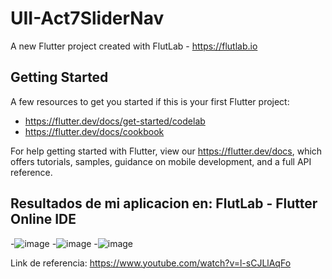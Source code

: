 # UII-Act7SliderNav

A new Flutter project created with FlutLab - https://flutlab.io

## Getting Started

A few resources to get you started if this is your first Flutter project:

- https://flutter.dev/docs/get-started/codelab
- https://flutter.dev/docs/cookbook

For help getting started with Flutter, view our
https://flutter.dev/docs, which offers tutorials,
samples, guidance on mobile development, and a full API reference.

## Resultados de mi aplicacion en: FlutLab - Flutter Online IDE
-![image](https://github.com/EdgarM128/UII_Act7_TabBar/assets/145927073/3bf9f749-736b-40ad-8937-89c0759d02fb)
-![image](https://github.com/EdgarM128/UII_Act7_TabBar/assets/145927073/bb39e7df-e849-42f8-831d-b26f9f016fc8)
-![image](https://github.com/EdgarM128/UII_Act7_TabBar/assets/145927073/b7fd1b2f-b889-4d64-98e9-ff4e566af2ee)


Link de referencia: https://www.youtube.com/watch?v=l-sCJLlAqFo
